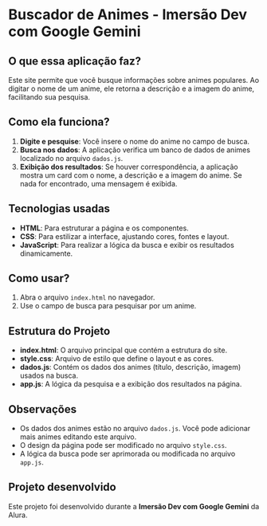 # Buscador de Animes - Imersão Dev com Google Gemini

## O que essa aplicação faz?

Este site permite que você busque informações sobre animes populares. Ao digitar o nome de um anime, ele retorna a descrição e a imagem do anime, facilitando sua pesquisa.

## Como ela funciona?

1. **Digite e pesquise**: Você insere o nome do anime no campo de busca.
2. **Busca nos dados**: A aplicação verifica um banco de dados de animes localizado no arquivo `dados.js`.
3. **Exibição dos resultados**: Se houver correspondência, a aplicação mostra um card com o nome, a descrição e a imagem do anime. Se nada for encontrado, uma mensagem é exibida.

## Tecnologias usadas

- **HTML**: Para estruturar a página e os componentes.
- **CSS**: Para estilizar a interface, ajustando cores, fontes e layout.
- **JavaScript**: Para realizar a lógica da busca e exibir os resultados dinamicamente.

## Como usar?

1. Abra o arquivo `index.html` no navegador.
2. Use o campo de busca para pesquisar por um anime.

## Estrutura do Projeto

- **index.html**: O arquivo principal que contém a estrutura do site.
- **style.css**: Arquivo de estilo que define o layout e as cores.
- **dados.js**: Contém os dados dos animes (título, descrição, imagem) usados na busca.
- **app.js**: A lógica da pesquisa e a exibição dos resultados na página.

## Observações

- Os dados dos animes estão no arquivo `dados.js`. Você pode adicionar mais animes editando este arquivo.
- O design da página pode ser modificado no arquivo `style.css`.
- A lógica da busca pode ser aprimorada ou modificada no arquivo `app.js`.

## Projeto desenvolvido

Este projeto foi desenvolvido durante a **Imersão Dev com Google Gemini** da Alura.
